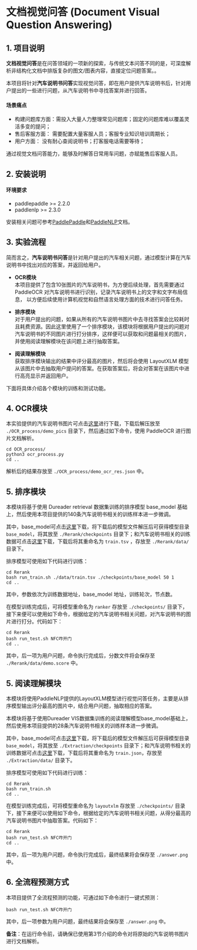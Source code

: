 # 文档视觉问答 (Document Visual Question Answering)

## 1. 项目说明

**文档视觉问答**是在问答领域的一项新的探索，与传统文本问答不同的是，可深度解析非结构化文档中排版复杂的图文/图表内容，直接定位问题答案。。 

本项目将针对**汽车说明书问答**实现视觉问答，即在用户提供汽车说明书后，针对用户提出的一些进行问题，从汽车说明书中寻找答案并进行回答。

#### 场景痛点
- 构建问题库方面：需投入大量人力整理常见问题库；固定的问题库难以覆盖灵活多变的提问；
- 售后客服方面： 需要配置大量客服人员；客服专业知识培训周期长；
- 用户方面： 没有耐心查阅说明书；打客服电话需要等待；

通过视觉文档问答能力，能够及时解答日常用车问题，亦赋能售后客服人员。


## 2. 安装说明

#### 环境要求

- paddlepaddle >= 2.2.0
- paddlenlp >= 2.3.0

安装相关问题可参考[PaddlePaddle](https://www.paddlepaddle.org.cn/install/quick?docurl=/documentation/docs/zh/install/pip/linux-pip.html)和[PaddleNLP](https://paddlenlp.readthedocs.io/zh/latest/get_started/installation.html)文档。


## 3. 实验流程

简而言之，**汽车说明书问答**是针对用户提出的汽车相关问题，通过模型计算在汽车说明书中找出对应的答案，并返回给用户。


- **OCR模块**   
本项目提供了包含10张图片的汽车说明书，为方便后续处理，首先需要通过 PaddleOCR 对汽车说明书进行识别，记录汽车说明书上的文字和文字布局信息， 以方便后续使用计算机视觉和自然语言处理方面的技术进行问答任务。

- **排序模块**  
对于用户提出的问题，如果从所有的汽车说明书图片中去寻找答案会比较耗时且耗费资源。因此这里使用了一个排序模块，该模块将根据用户提出的问题对汽车说明书的不同图片进行打分排序，这样便可以获取和问题最相关的图片，并使用阅读理解模块在该问题上进行抽取答案。

- **阅读理解模块**  
获取排序模块输出的结果中评分最高的图片，然后将会使用 LayoutXLM 模型从该图片中去抽取用户提问的答案。在获取答案后，将会对答案在该图片中进行高亮显示并返回用户。

下面将具体介绍各个模块的训练和测试功能。

## 4. OCR模块

本实验提供的汽车说明书图片可点击[这里](https://paddlenlp.bj.bcebos.com/images/applications/automobile.tar.gz)进行下载，下载后解压放至 `./OCR_process/demo_pics` 目录下，然后通过如下命令，使用 PaddleOCR 进行图片文档解析。

```shell
cd OCR_process/
python3 ocr_process.py
cd ..
```

解析后的结果存放至 `./OCR_process/demo_ocr_res.json` 中。

## 5. 排序模块
本模块将基于使用 Dureader retrieval 数据集训练的排序模型 base_model 基础上，然后使用本项目提供的140条汽车说明书相关的训练样本进一步微调。

其中，base_model可点击[这里](https://paddlenlp.bj.bcebos.com/models/base_ranker.tar.gz)下载，将下载后的模型文件解压后可获得模型目录 `base_model`，将其放至 `./Rerank/checkpoints` 目录下；和汽车说明书相关的训练数据可点击[这里](https://paddlenlp.bj.bcebos.com/data/automobile_rerank_train.tsv)下载，下载后将其重命名为 `train.tsv` ，存放至 `./Rerank/data/` 目录下。

排序模型可使用如下代码进行训练：

```shell
cd Rerank
bash run_train.sh ./data/train.tsv ./checkpoints/base_model 50 1
cd ..
```
其中，参数依次为训练数据地址，base_model 地址，训练轮次，节点数。

在模型训练完成后，可将模型重命名为 `ranker` 存放至 `./checkpoints/` 目录下，接下来便可以使用如下命令，根据给定的汽车说明书相关问题，对汽车说明书的图片进行打分。代码如下：

```shell
cd Rerank
bash run_test.sh NFC咋开门
cd ..
```

其中，后一项为用户问题，命令执行完成后，分数文件将会保存至 `./Rerank/data/demo.score` 中。


## 5. 阅读理解模块
本模块将使用PaddleNLP提供的LayoutXLM模型进行视觉问答任务，主要是从排序模型输出评分最高的图片中，结合用户问题，抽取相应的答案。

本模块将基于使用Dureader VIS数据集训练的阅读理解模型base_model基础上，然后使用本项目提供的28条汽车说明书相关的训练样本进一步微调。

其中，base_model可点击[这里](https://paddlenlp.bj.bcebos.com/models/base_mrc.tar.gz)下载，将下载后的模型文件解压后可获得模型目录 `base_model`，将其放至 `./Extraction/checkpoints` 目录下；和汽车说明书相关的训练数据可点击[这里](https://paddlenlp.bj.bcebos.com/data/automobile_mrc_train.json)下载，下载后将其重命名为 `train.json`，存放至 `./Extraction/data/` 目录下。

排序模型可使用如下代码进行训练：

```shell
cd Rerank
bash run_train.sh
cd ..
```

在模型训练完成后，可将模型重命名为 `layoutxlm` 存放至 `./checkpoints/` 目录下，接下来便可以使用如下命令，根据给定的汽车说明书相关问题，从得分最高的汽车说明书图片中抽取答案。代码如下：

```shell
cd Rerank
bash run_test.sh NFC咋开门
cd ..
```

其中，后一项为用户问题，命令执行完成后，最终结果将会保存至 `./answer.png` 中。 

## 6. 全流程预测方式
本项目提供了全流程预测的功能，可通过如下命令进行一键式预测：

```shell
bash run_test.sh NFC咋开门
```
其中，后一项参数为用户问题，最终结果将会保存至 `./answer.png` 中。 

**备注**：在运行命令前，请确保已使用第3节介绍的命令对将原始的汽车说明书图片进行文档解析。